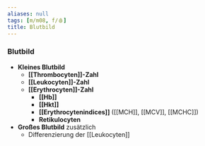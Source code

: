 ```yaml
---
aliases: null
tags: [m/m08, f/🩸]
title: Blutbild
---
```

### Blutbild
- **Kleines Blutbild**
	- **[[Thrombocyten]]-Zahl**
	- **[[Leukocyten]]-Zahl**
	- **[[Erythrocyten]]-Zahl**
		- **[[Hb]]**
		- **[[Hkt]]**
		- **[[Erythrocytenindices]]** ([[MCH]], [[MCV]], [[MCHC]])
		- **Retikulocyten**
- **Großes Blutbild** zusätzlich
	- Differenzierung der [[Leukocyten]]